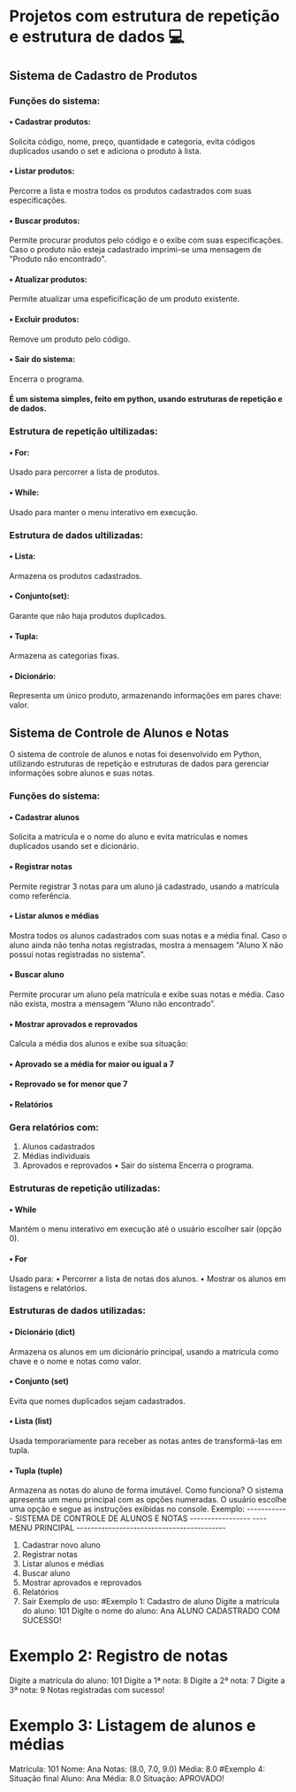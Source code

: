 # Projetos com estrutura de repetição e estrutura de dados 💻
## Sistema de Cadastro de Produtos 
### Funções do sistema:
#### • Cadastrar produtos:
Solicita código, nome, preço, quantidade e categoria, evita códigos duplicados usando o set e adiciona o produto à lista.
#### • Listar produtos:
Percorre a lista e mostra todos os produtos cadastrados com suas especificações.
#### • Buscar produtos:
Permite procurar produtos pelo código e o exibe com suas especificações. Caso o produto não esteja cadastrado imprimi-se uma mensagem de "Produto não encontrado".
#### • Atualizar produtos:
Permite atualizar uma espeficificação de um produto existente. 
#### • Excluir produtos:
Remove um produto pelo código.
#### • Sair do sistema:
Encerra o programa.

#### É um sistema simples, feito em python, usando estruturas de repetição e de dados.

### Estrutura de repetição ultilizadas:
#### • For:
Usado para percorrer a lista de produtos.
#### • While:
Usado para manter o menu interativo em execução.
### Estrutura de dados ultilizadas:
#### • Lista:
Armazena os produtos cadastrados.
#### • Conjunto(set):
Garante que não haja produtos duplicados.
#### • Tupla:
Armazena as categorias fixas.
#### • Dicionário:
Representa um único produto, armazenando informações em pares chave: valor.

## Sistema de Controle de Alunos e Notas 

O sistema de controle de alunos e notas foi desenvolvido em Python, utilizando
estruturas de repetição e estruturas de dados para gerenciar informações sobre
alunos e suas notas.
### Funções do sistema:
#### • Cadastrar alunos
Solicita a matrícula e o nome do aluno e evita matrículas e nomes duplicados usando
set e dicionário.
#### • Registrar notas
Permite registrar 3 notas para um aluno já cadastrado, usando a matrícula como
referência.
#### • Listar alunos e médias
Mostra todos os alunos cadastrados com suas notas e a média final.
Caso o aluno ainda não tenha notas registradas, mostra a mensagem "Aluno X não
possui notas registradas no sistema”.
#### • Buscar aluno
Permite procurar um aluno pela matrícula e exibe suas notas e média.
Caso não exista, mostra a mensagem “Aluno não encontrado”.
#### • Mostrar aprovados e reprovados
Calcula a média dos alunos e exibe sua situação:
#### • Aprovado se a média for maior ou igual a 7
#### • Reprovado se for menor que 7
#### • Relatórios
### Gera relatórios com:
1. Alunos cadastrados
2. Médias individuais
3. Aprovados e reprovados
• Sair do sistema
Encerra o programa.
### Estruturas de repetição utilizadas:
#### • While
Mantém o menu interativo em execução até o usuário escolher sair (opção 0).
#### • For
Usado para:
• Percorrer a lista de notas dos alunos.
• Mostrar os alunos em listagens e relatórios.
### Estruturas de dados utilizadas:
#### • Dicionário (dict)
Armazena os alunos em um dicionário principal, usando a matrícula como chave e o
nome e notas como valor.
#### • Conjunto (set)
Evita que nomes duplicados sejam cadastrados.
#### • Lista (list)
Usada temporariamente para receber as notas antes de transformá-las em tupla.
#### • Tupla (tuple)
Armazena as notas do aluno de forma imutável.
Como funciona?
O sistema apresenta um menu principal com as opções numeradas.
O usuário escolhe uma opção e segue as instruções exibidas no console.
Exemplo:
------------ SISTEMA DE CONTROLE DE ALUNOS E NOTAS -----------------
---- MENU PRINCIPAL ------------------------------------------
1. Cadastrar novo aluno
2. Registrar notas
3. Listar alunos e médias
4. Buscar aluno
5. Mostrar aprovados e reprovados
6. Relatórios
7. Sair
Exemplo de uso:
#Exemplo 1: Cadastro de aluno
Digite a matrícula do aluno: 101
Digite o nome do aluno: Ana
ALUNO CADASTRADO COM SUCESSO!

# Exemplo 2: Registro de notas
Digite a matrícula do aluno: 101
Digite a 1ª nota: 8
Digite a 2ª nota: 7
Digite a 3ª nota: 9
Notas registradas com sucesso!

# Exemplo 3: Listagem de alunos e médias
Matrícula: 101
Nome: Ana
Notas: (8.0, 7.0, 9.0)
Média: 8.0
#Exemplo 4: Situação final
Aluno: Ana
Média: 8.0
Situação: APROVADO!
